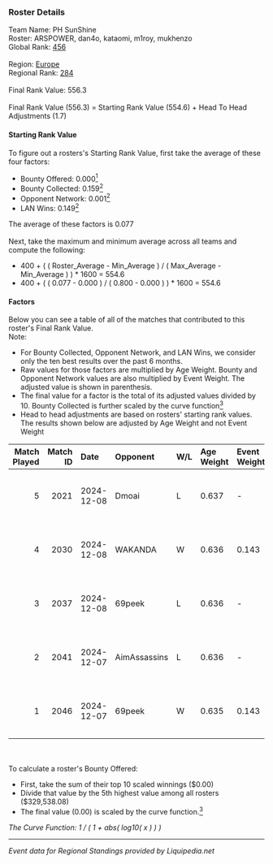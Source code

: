 ### Roster Details<br />
Team Name: PH SunShine<br />
Roster: ARSPOWER, dan4o, kataomi, m1roy, mukhenzo<br />
Global Rank: [456](../standings_global.md)<br />
<br />
Region: [Europe]( ../standings_europe.md)<br />
Regional Rank: [284]( ../standings_europe.md)<br />
<br />
Final Rank Value:  556.3<br />
<br />
Final Rank Value (556.3) = Starting Rank Value (554.6) + Head To Head Adjustments (1.7)<br />

#### Starting Rank Value<br />
To figure out a rosters's Starting Rank Value, first take the average of these four factors:<br />
- Bounty Offered: 0.000[<sup>1</sup>](#table2)
- Bounty Collected: 0.159[<sup>2</sup>](#table1)
- Opponent Network: 0.001[<sup>2</sup>](#table1)
- LAN Wins: 0.149[<sup>2</sup>](#table1)

The average of these factors is 0.077<br />
<br />
Next, take the maximum and minimum average across all teams and compute the following:<br />
- 400 + ( ( Roster_Average - Min_Average ) / ( Max_Average - Min_Average ) ) * 1600 = 554.6
- 400 + ( ( 0.077 - 0.000 ) / ( 0.800 - 0.000 ) ) * 1600 = 554.6


#### Factors<br />
Below you can see a table of all of the matches that contributed to this roster's Final Rank Value.<br />
Note:<br />

- For Bounty Collected, Opponent Network, and LAN Wins, we consider only the ten best results over the past 6 months.
- Raw values for those factors are multiplied by Age Weight. Bounty and Opponent Network values are also multiplied by Event Weight. The adjusted value is shown in parenthesis.
- The final value for a factor is the total of its adjusted values divided by 10. Bounty Collected is further scaled by the curve function[<sup>3</sup>](#curveFunction)
- Head to head adjustments are based on rosters' starting rank values. The results shown below are adjusted by Age Weight and not Event Weight
<span id="table1"></span><br />


| Match Played | Match ID | Date       | Opponent     | W/L | Age Weight | Event Weight | Bounty Collected | Opponent Network | LAN Wins  | H2H Adj. | Roster                                    |
| -: | -: | :- | :- | :- | :- | :- | :- | :- | :- | -: | :- |
|            5 |     2021 | 2024-12-08 | Dmoai        | L   | 0.637      | -            | -                | -                | -         |   -11.31 | ARSPOWER, dan4o, kataomi, m1roy, mukhenzo |
|            4 |     2030 | 2024-12-08 | WAKANDA      | W   | 0.636      | 0.143        | 0.000 (0.000)    | 0.000 (0.000)    | 1 (0.636) |     5.33 | ARSPOWER, dan4o, kataomi, m1roy, mukhenzo |
|            3 |     2037 | 2024-12-08 | 69peek       | L   | 0.636      | -            | -                | -                | -         |    -5.16 | ARSPOWER, dan4o, kataomi, m1roy, mukhenzo |
|            2 |     2041 | 2024-12-07 | AimAssassins | L   | 0.636      | -            | -                | -                | -         |    -2.18 | ARSPOWER, dan4o, kataomi, m1roy, mukhenzo |
|            1 |     2046 | 2024-12-07 | 69peek       | W   | 0.635      | 0.143        | 0.001 (0.000)    | 0.119 (0.011)    | 1 (0.635) |    15.04 | ARSPOWER, dan4o, kataomi, m1roy, mukhenzo |

<br />
<span id="table2"></span><br />
To calculate a roster's Bounty Offered:<br />

- First, take the sum of their top 10 scaled winnings ($0.00)
- Divide that value by the 5th highest value among all rosters ($329,538.08)
- The final value (0.00) is scaled by the curve function.[<sup>3</sup>](#curveFunction)

<span id="curveFunction"></span>_The Curve Function: 1 / ( 1 + abs( log10( x ) ) )_<br />

---
_Event data for Regional Standings provided by Liquipedia.net_<br />
